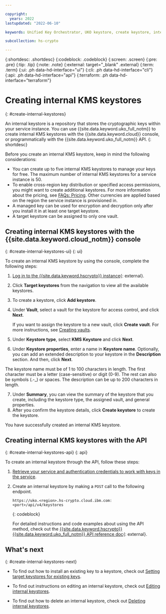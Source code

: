 ```yaml
---

copyright:
  years: 2022
lastupdated: "2022-06-10"

keywords: Unified Key Orchestrator, UKO keystore, create keystore, internal keystore， KMS keystore

subcollection: hs-crypto

---
```


{:shortdesc: .shortdesc}
{:codeblock: .codeblock}
{:screen: .screen}
{:pre: .pre}
{:tip: .tip}
{:note: .note}
{:external: target="_blank" .external}
{:term: .term}
{:ui: .ph data-hd-interface="ui"}
{:cli: .ph data-hd-interface="cli"}
{:api: .ph data-hd-interface="api"}
{:terraform: .ph data-hd-interface="terraform"}


# Creating internal KMS keystores
{: #create-internal-keystores}

An internal keystore is a repository that stores the cryptographic keys within your service instance. You can use {{site.data.keyword.uko_full_notm}} to create internal KMS keystores with the {{site.data.keyword.cloud}} console, or programmatically with the {{site.data.keyword.uko_full_notm}} API.
{: shortdesc}

Before you create an internal KMS keystore, keep in mind the following considerations:

- You can create up to five internal KMS keystores to manage your keys for free. The maximum number of internal KMS keystores for a service instance is 50. 
- To enable cross-region key distribution or specified access permissions, you might want to create additional keystores. For more information about the pricing, see [FAQs: Pricing](/docs/hs-crypto?topic=hs-crypto-faq-pricing). Other currencies are applied based on the region the service instance is provisioned in.
- A managed key can be used for encryption and decryption only after you install it in at least one target keystore. 
- A target keystore can be assigned to only one vault.

## Creating internal KMS keystores with the {{site.data.keyword.cloud_notm}} console
{: #create-internal-keystores-ui}
{: ui}



To create an internal KMS keystore by using the console, complete the following steps:

1. [Log in to the {{site.data.keyword.hscrypto}} instance](https://cloud.ibm.com/login){: external}.
2. Click **Target keystores** from the navigation to view all the available keystores.
3. To create a keystore, click **Add keystore**.
4. Under **Vault**, select a vault for the keystore for access control, and click **Next**. 

   If you want to assign the keystore to a new vault, click **Create vault**. For more instructions, see [Creating vaults](/docs/hs-crypto?topic=hs-crypto-create-vaults).

5. Under **Keystore type**, select **KMS Keystore** and click **Next**.
6. Under **Keystore properties**, enter a name in **Keystore name**. Optionally, you can add an extended description to your keystore in the **Description** section. And then, click **Next**.
  
  The keystore name must be of 1 to 100 characters in length. The first character must be a letter (case-sensitive) or digit (0-9). The rest can also be symbols (.-_) or spaces. The description can be up to 200 characters in length.

7. Under **Summary**, you can view the summary of the keystore that you create, including the keystore type, the assigned vault, and general properties. 
8. After you confirm the keystore details, click **Create keystore** to create the keystore.

You have successfully created an internal KMS keystore.





## Creating internal KMS keystores with the API
{: #create-internal-keystores-api}
{: api}

To create an internal keystore through the API, follow these steps:

1. [Retrieve your service and authentication credentials to work with keys in the service](/docs/hs-crypto?topic=hs-crypto-set-up-uko-api).
   
2. Create an internal keystore by making a `POST` call to the following endpoint.

    ```
    https://uko.<region>.hs-crypto.cloud.ibm.com:<port>/api/v4/keystores
    ```
    {: codeblock}

    For detailed instructions and code examples about using the API method, check out the [{{site.data.keyword.hscrypto}} {{site.data.keyword.uko_full_notm}} API reference doc](/apidocs/uko#create-keystore){: external}.




## What's next
{: #create-internal-keystores-next}

- To find out how to install an existing key to a keystore, check out [Setting target keystores for existing keys](/docs/hs-crypto?topic=hs-crypto-install-key-keystores).

- To find out instructions on editing an internal keystore, check out [Editing internal keystores](/docs/hs-crypto?topic=hs-crypto-edit-internal-keystores).

- To find out how to delete an internal keystore, check out [Deleting internal keystores](/docs/hs-crypto?topic=hs-crypto-delete-internal-keystores).


